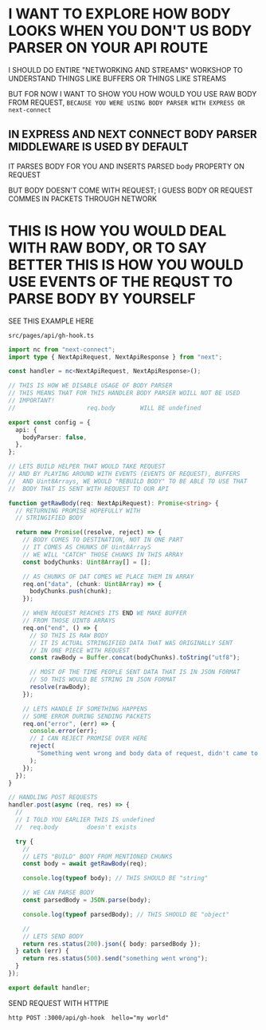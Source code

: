# I WANT TO EXPLORE HOW BODY LOOKS WHEN YOU DON'T US BODY PARSER ON YOUR API ROUTE

I SHOULD DO ENTIRE "NETWORKING AND STREAMS" WORKSHOP TO UNDERSTAND THINGS LIKE BUFFERS OR THINGS LIKE STREAMS

BUT FOR NOW I WANT TO SHOW YOU HOW WOULD YOU USE RAW BODY FROM REQUEST, `BECAUSE YOU WERE USING BODY PARSER WITH EXPRESS OR next-connect`

## IN EXPRESS AND NEXT CONNECT BODY PARSER MIDDLEWARE IS USED BY DEFAULT

IT PARSES BODY FOR YOU AND INSERTS PARSED body PROPERTY ON REQUEST

BUT BODY DOESN'T COME WITH REQUEST; I GUESS BODY OR REQUEST COMMES IN PACKETS THROUGH NETWORK

# THIS IS HOW YOU WOULD DEAL WITH RAW BODY, OR TO SAY BETTER THIS IS HOW YOU WOULD USE EVENTS OF THE REQUST TO PARSE BODY BY YOURSELF

SEE THIS EXAMPLE HERE

```
src/pages/api/gh-hook.ts
```

```ts
import nc from "next-connect";
import type { NextApiRequest, NextApiResponse } from "next";

const handler = nc<NextApiRequest, NextApiResponse>();

// THIS IS HOW WE DISABLE USAGE OF BODY PARSER
// THIS MEANS THAT FOR THIS HANDLER BODY PARSER WOILL NOT BE USED
// IMPORTANT!
//                    req.body       WILL BE undefined

export const config = {
  api: {
    bodyParser: false,
  },
};

// LETS BUILD HELPER THAT WOULD TAKE REQUEST
// AND BY PLAYING AROUND WITH EVENTS (EVENTS OF REQUEST), BUFFERS
//  AND Uint8Arrays, WE WOULD "REBUILD BODY" TO BE ABLE TO USE THAT
//  BODY THAT IS SENT WITH REQUEST TO OUR API

function getRawBody(req: NextApiRequest): Promise<string> {
  // RETURNING PROMISE HOPEFULLY WITH
  // STRINGIFIED BODY

  return new Promise((resolve, reject) => {
    // BODY COMES TO DESTINATION, NOT IN ONE PART
    // IT COMES AS CHUNKS OF Uint8ArrayS
    // WE WILL "CATCH" THOSE CHUNKS IN THIS ARRAY
    const bodyChunks: Uint8Array[] = [];

    // AS CHUNKS OF DAT COMES WE PLACE THEM IN ARRAY
    req.on("data", (chunk: Uint8Array) => {
      bodyChunks.push(chunk);
    });

    // WHEN REQUEST REACHES ITS END WE MAKE BUFFER
    // FROM THOSE UINT8 ARRAYS
    req.on("end", () => {
      // SO THIS IS RAW BODY
      // IT IS ACTUAL STRINGIFIED DATA THAT WAS ORIGINALLY SENT
      // IN ONE PIECE WITH REQUEST
      const rawBody = Buffer.concat(bodyChunks).toString("utf8");

      // MOST OF THE TIME PEOPLE SENT DATA THAT IS IN JSON FORMAT
      // SO THIS WOULD BE STRING IN JSON FORMAT
      resolve(rawBody);
    });

    // LETS HANDLE IF SOMETHING HAPPENS
    // SOME ERROR DURING SENDING PACKETS
    req.on("error", (err) => {
      console.error(err);
      // I CAN REJECT PROMISE OVER HERE
      reject(
        "Something went wrong and body data of request, didn't came to its destination!"
      );
    });
  });
}

// HANDLING POST REQUESTS
handler.post(async (req, res) => {
  //
  // I TOLD YOU EARLIER THIS IS undefined
  //  req.body        doesn't exists

  try {
    //
    // LETS "BUILD" BODY FROM MENTIONED CHUNKS
    const body = await getRawBody(req);

    console.log(typeof body); // THIS SHOULD BE "string"

    // WE CAN PARSE BODY
    const parsedBody = JSON.parse(body);

    console.log(typeof parsedBody); // THIS SHOULD BE "object"

    //
    // LETS SEND BODY
    return res.status(200).json({ body: parsedBody });
  } catch (err) {
    return res.status(500).send("something went wrong");
  }
});

export default handler;

```

SEND REQUEST WITH HTTPIE

```
http POST :3000/api/gh-hook  hello="my world"
```

